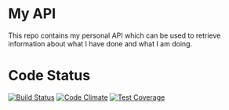 # My API

This repo contains my personal API which can be used to retrieve information about what I have done and what I am doing.

# Code Status

[![Build Status](https://travis-ci.org/matsrietdijk/matsrietdijk-api.svg?branch=master)](https://travis-ci.org/matsrietdijk/matsrietdijk-api)
[![Code Climate](https://codeclimate.com/github/matsrietdijk/matsrietdijk-api/badges/gpa.svg)](https://codeclimate.com/github/matsrietdijk/matsrietdijk-api)
[![Test Coverage](https://codeclimate.com/github/matsrietdijk/matsrietdijk-api/badges/coverage.svg)](https://codeclimate.com/github/matsrietdijk/matsrietdijk-api/coverage)
